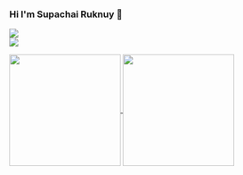 ### Hi I'm Supachai Ruknuy 👋

<!--
**supachai2538/supachai2538** is a ✨ _special_ ✨ repository because its `README.md` (this file) appears on your GitHub profile.

Here are some ideas to get you started:

- 🔭 I’m currently working on ...
- 🌱 I’m currently learning ...
- 👯 I’m looking to collaborate on ...
- 🤔 I’m looking for help with ...
- 💬 Ask me about ...
- 📫 How to reach me: ...
- 😄 Pronouns: ...
- ⚡ Fun fact: ...
-->

![](http://github-profile-summary-cards.vercel.app/api/cards/stats?username=thesun7385&theme=dark)        
![](http://github-profile-summary-cards.vercel.app/api/cards/profile-details?username=thesun7385&theme=dark)

<a href="https://github.com/thesun7385/github-readme-stats">
  <img height=200 align="center" src="https://github-readme-stats.vercel.app/api?username=thesun7385" />
</a>
<a href="https://github.com/thesun7385/convoychat">
  <img height=200 align="center" src="https://github-readme-stats.vercel.app/api/top-langs?username=anuraghazra&layout=compact&langs_count=8&card_width=320" />
</a>




